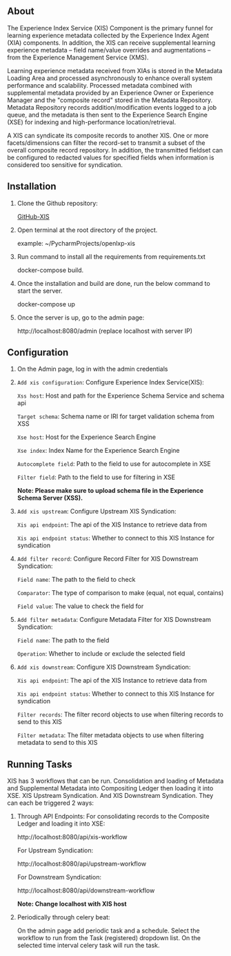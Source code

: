 ## About

The Experience Index Service (XIS) Component is the primary funnel for learning experience metadata collected by the Experience Index Agent (XIA) components. In addition, the XIS can receive supplemental learning experience metadata – field name/value overrides and augmentations – from the Experience Management Service (XMS).  

Learning experience metadata received from XIAs is stored in the Metadata Loading Area and processed asynchronously to enhance overall system performance and scalability. Processed metadata combined with supplemental metadata provided by an Experience Owner or Experience Manager and the "composite record" stored in the Metadata Repository. Metadata Repository records addition/modification events logged to a job queue, and the metadata is then sent to the Experience Search Engine (XSE) for indexing and high-performance location/retrieval. 

A XIS can syndicate its composite records to another XIS. One or more facets/dimensions can filter the record-set to transmit a subset of the overall composite record repository. In addition, the transmitted fieldset can be configured to redacted values for specified fields when information is considered too sensitive for syndication. 

## Installation

1. Clone the Github repository:

   [GitHub-XIS](https://github.com/OpenLXP/openlxp-xis.git)

2. Open terminal at the root directory of the project.
    
    example: ~/PycharmProjects/openlxp-xis

3. Run command to install all the requirements from requirements.txt 
    
    docker-compose build.

4. Once the installation and build are done, run the below command to start the server.
    
    docker-compose up

5. Once the server is up, go to the admin page:
    
    http://localhost:8080/admin (replace localhost with server IP)


## Configuration

1. On the Admin page, log in with the admin credentials 


2.  `Add xis configuration`: Configure Experience Index Service(XIS):

    `Xss host`: Host and path for the Experience Schema Service and schema api

    `Target schema`: Schema name or IRI for target validation schema from XSS
    
    `Xse host`: Host for the Experience Search Engine
    
    `Xse index`: Index Name for the Experience Search Engine

    `Autocomplete field`: Path to the field to use for autocomplete in XSE

    `Filter field`: Path to the field to use for filtering in XSE
    
    **Note: Please make sure to upload schema file in the Experience Schema Server (XSS).**


3.  `Add xis upstream`: Configure Upstream XIS Syndication:

    `Xis api endpoint`: The api of the XIS Instance to retrieve data from

    `Xis api endpoint status`: Whether to connect to this XIS Instance for syndication


4.  `Add filter record`: Configure Record Filter for XIS Downstream Syndication:

    `Field name`: The path to the field to check

    `Comparator`: The type of comparison to make (equal, not equal, contains)

    `Field value`: The value to check the field for


5.  `Add filter metadata`: Configure Metadata Filter for XIS Downstream Syndication:

    `Field name`: The path to the field

    `Operation`: Whether to include or exclude the selected field


6.  `Add xis downstream`: Configure XIS Downstream Syndication:

    `Xis api endpoint`: The api of the XIS Instance to retrieve data from

    `Xis api endpoint status`: Whether to connect to this XIS Instance for syndication

    `Filter records`: The filter record objects to use when filtering records to send to this XIS

    `Filter metadata`: The filter metadata objects to use when filtering metadata to send to this XIS


## Running Tasks
XIS has 3 workflows that can be run.  Consolidation and loading of Metadata and Supplemental Metadata into Compositing Ledger then loading it into XSE.  XIS Upstream Syndication.  And XIS Downstream Syndication.  They can each be triggered 2 ways:

1. Through API Endpoints:
    For consolidating records to the Composite Ledger and loading it into XSE:
    
    http://localhost:8080/api/xis-workflow

    For Upstream Syndication:

    http://localhost:8080/api/upstream-workflow

    For Downstream Syndication:

    http://localhost:8080/api/downstream-workflow
        
    **Note: Change localhost with XIS host**

2. Periodically through celery beat: 

    On the admin page add periodic task and a schedule. Select the workflow to run from the Task (registered) dropdown list.  On the selected time interval celery task will run the task.
